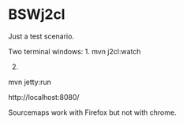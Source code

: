 # BSWj2cl
Just a test scenario.

Two terminal windows:
1.
mvn j2cl:watch

2.
mvn jetty:run

http://localhost:8080/

Sourcemaps work with Firefox but not with chrome.

